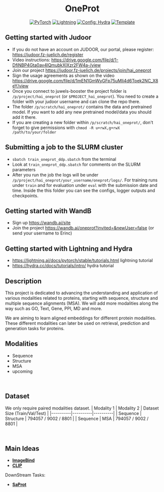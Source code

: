 

<div align="center">

# OneProt

<a href="https://pytorch.org/get-started/locally/"><img alt="PyTorch" src="https://img.shields.io/badge/PyTorch-ee4c2c?logo=pytorch&logoColor=white"></a>
<a href="https://pytorchlightning.ai/"><img alt="Lightning" src="https://img.shields.io/badge/-Lightning-792ee5?logo=pytorchlightning&logoColor=white"></a>
<a href="https://hydra.cc/"><img alt="Config: Hydra" src="https://img.shields.io/badge/Config-Hydra-89b8cd"></a>
<a href="https://github.com/ashleve/lightning-hydra-template"><img alt="Template" src="https://img.shields.io/badge/-Lightning--Hydra--Template-017F2F?style=flat&logo=github&labelColor=gray"></a><br>


</div>

## Getting started with Judoor

- If you do not have an account on JUDOOR, our portal, please register: https://judoor.fz-juelich.de/register
- Video instructions: https://drive.google.com/file/d/1-DfiNBP4Gta0av4lQmubkXIXzr2FW4a-/view
- Join our project  https://judoor.fz-juelich.de/projects/join/hai_oneprot
- Sign the usage agreements as shown on the video https://drive.google.com/file/d/1mEN1GmWyGFp75uMIi4d6Tpek2NC_X8eY/view
- Once you connect to juwels-booster the project folder is `/p/project/hai_oneprot` (or `$PROJECT_hai_oneprot`). You need to create a folder with your judoor username and can clone the repo there.
- The folder `/p/scratch/hai_oneprot/` contains the data and pretrained model. If you want to add any new pretrained model/data you should add it there.
- If you are creating a new folder within `/p/scratch/hai_oneprot/`, don't forget to give permissions with `chmod -R u+rwX,g+rwX /path/to/your/folder` 

## Submitting a job to the SLURM cluster

- `sbatch train_oneprot_ddp.sbatch` from the terminal
- Look at `train_oneprot_ddp.sbatch` for comments on the SLURM parameters
- After you run the job the logs will be under `/p/project/hai_oneprot/your_username/oneprot/logs/`. For training runs under `train` and for evaluation under `eval` with the submission date and time.
Inside the this folder you can see the configs, logger outputs and checkpoints.

## Getting started with WandB

- Sign up https://wandb.ai/site
- Join the project https://wandb.ai/oneprot?invited=&newUser=false (or send your username to Erinc)

## Getting started with Lightning and Hydra
- https://lightning.ai/docs/pytorch/stable/tutorials.html lightning tutorial
- https://hydra.cc/docs/tutorials/intro/ hydra tutorial

## Description

This project is dedicated to advancing the understanding and application of various modalities related to proteins, starting with sequence, structure and multiple sequence alignments (MSA). We will add more modalities along the way such as GO, Text, Gene, PPI, MD and more. 

We are aiming to learn aligned embeddings for different protein modalities. These different modalities can later be used on retrieval, prediction and generation tasks for proteins. 

## Modalities 

- Sequence
- Structure
- MSA
- upcoming

<br>

## Dataset 
We only require paired modalities dataset. 
| Modality 1 | Modality 2 | Dataset Size (Train/Val/Test) |
|----------|----------|----------|
| Sequence | Structure | 794057 / 9002 / 8801 |
| Sequence | MSA | 794057 / 9002 / 8801 |



<br>

## Main Ideas


- [**ImageBind**](https://arxiv.org/abs/2305.05665)
- [**CLIP**](https://arxiv.org/abs/2103.00020)

DownStream Tasks:

- [**SaProt**](https://www.biorxiv.org/content/10.1101/2023.10.01.)
<br>
